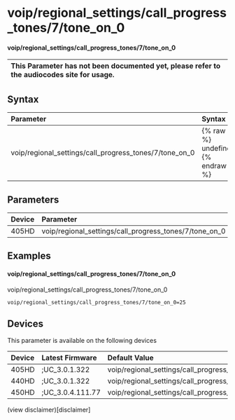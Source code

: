 ﻿---
description: voip/regional_settings/call_progress_tones/7/tone_on_0
search:
    keywords: ['voip','regional_settings','call_progress_tones','7','tone_on_0']
---

# voip/regional_settings/call_progress_tones/7/tone_on_0

#### voip/regional_settings/call_progress_tones/7/tone_on_0


| This Parameter has not been documented yet, please refer to the audiocodes site for usage.  |
| :--- |

## Syntax
| Parameter | Syntax |
| :--- | :--- |
|voip/regional_settings/call_progress_tones/7/tone_on_0 | {% raw %} undefined {% endraw %} |

## Parameters
|Device|Parameter|value|Description|
|:---|:---|:---|:---|
| 405HD | voip/regional_settings/call_progress_tones/7/tone_on_0 |  |  |

## Examples
#### voip/regional_settings/call_progress_tones/7/tone_on_0

voip/regional_settings/call_progress_tones/7/tone_on_0

```
voip/regional_settings/call_progress_tones/7/tone_on_0=25
```

## Devices
This parameter is available on the following devices

| Device | Latest Firmware | Default Value |
|:---|:---|:---|
| 405HD | ;UC_3.0.1.322 | voip/regional_settings/call_progress_tones/7/tone_on_0=25 
| 440HD | ;UC_3.0.1.322 | voip/regional_settings/call_progress_tones/7/tone_on_0=25 
| 450HD | ;UC_3.0.4.111.77 | voip/regional_settings/call_progress_tones/7/tone_on_0=25 

(view disclaimer)[disclaimer]

